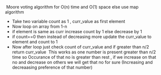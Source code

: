 ​
Moore voting algorithm
for O(n) time and O(1) space else  use map
​
algorithm
- Take two variable count as 1 , curr_value as first element
- Now loop on array from 1-n
- if element is same as curr increase count by 1 else decrease by 1
- if count==0 then instead of decreasing more update the curr_value to element and count to 1
- Now after loop just check count of curr_value and if greater than n/2 return curr_value
​
This works as one number is present greater than n/2 time so Occurance of that no is greater than rest , if we increase on that no and decrease on others we will get that no for sure (Increasing and decreaasing preference of that number)